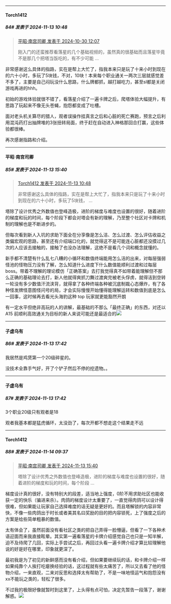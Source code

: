 ﻿
*****

####  Torch1412  
##### 84#       发表于 2024-11-13 10:48

<blockquote><a href="httphttps://bbs.saraba1st.com/2b/forum.php?mod=redirect&amp;goto=findpost&amp;pid=66576249&amp;ptid=2205025" target="_blank">平昭·南宫司卿 发表于 2024-10-30 12:07</a>

刚入门的还蛮推荐看落星的几个基础视频的，虽然真的很基础而且落星毕竟不是那几个把塔当饭吃的，有不少可能 ...</blockquote>
非常感谢这么具体的指路，实在是帮上大忙了，指我本来只是玩了十来小时到现在的六十小时，多玩了5块钱，不对，10块！本来每个职业通关一两次三层就感觉差不多了，主要是自己闷玩没什么思路，什么牌都抓，越打越吃力，甚至sl都是关闭游戏再进的hhh。

初始的游戏体验就很不错了，看落星介绍了一遍卡牌之后，爬塔体验大幅提升，有思路了玩起来不像无头苍蝇，抱怨都变成了吐槽。

面对老头机关算尽的猎人，观者误操作挂真言之后和心脏的死亡赛跑，预言之后利用混沌药打出抽牌堆的3张扭转局面，终于赶在自动进入神格那回合打赢，这些体验都很棒。

再次感谢指路和介绍。


*****

####  平昭·南宫司卿  
##### 85#       发表于 2024-11-13 15:40

<blockquote><a href="httphttps://bbs.saraba1st.com/2b/forum.php?mod=redirect&amp;goto=findpost&amp;pid=66685786&amp;ptid=2205025" target="_blank">Torch1412 发表于 2024-11-13 10:48</a>

非常感谢这么具体的指路，实在是帮上大忙了，指我本来只是玩了十来小时到现在的六十小时，多玩了5块钱， ...</blockquote>
塔除了设计优秀之外数值也登峰造极，进阶的梯度与难度也设置的很好，随着进阶的梯度和玩的时间，每个阶段下都会对塔会有新的理解，乃至整个社区对卡牌和机制的理解也是不断进步的。

但每次看到新人入坑的求助下面全在分享像是怎么洁、怎么过渡、怎么评估收益之类偏宏观的思路，甚至还有介绍端口化的，就觉得这不是可能连心脏都还没摸过几次的人应该去接触的，接触了也没办法理解，这绝不是看几个词和概念就懂的。

新手都不清楚有什么乱七八糟的小循环和数值终端能用怎么洁的出来，对每层强弱怪池的怪物压力没有了解，怎么知道什么进度下什么数值能顺利过渡和过每层 boss。带着不理解的理论模仿「正确答案」去打我觉得真不如带着能理解但不那么正确的基础理论去打，新人他就得爽抓刀舞过渡爽完被老头俘虏，就得洁到空转一轮没有多少数值汗流浃背，就得拿了各种终端各种被沉底制裁心态爆炸，有了各种怪发牌怪意图怪问号的局，才会实际慢慢开始懂得能理解运转和数值到底是怎么一回事，这时候再去看光头海豹这种 top 玩家就更能豁然开朗

有一定水平但绝非高玩的人的讲解，最基础的不那么「最终正确」的东西，对还以 A15 前顺利高效通关为目标的新人来说可能还是最适合的<img src="https://static.saraba1st.com/image/smiley/face2017/068.png" referrerpolicy="no-referrer">


*****

####  子虚乌有  
##### 86#       发表于 2024-11-13 17:42

我居然是鸡煲第一个20级碎星的。

没技术全靠手气好，开了个铲子然后不停的挖遗物。。

*****

####  子虚乌有  
##### 87#       发表于 2024-11-13 17:42

3个职业20级只有观者是18

观者我基本都是猛虎循环，太没劲了，每次开都不想走这个结果走不远


*****

####  Torch1412  
##### 88#       发表于 2024-11-14 09:37

<blockquote><a href="httphttps://bbs.saraba1st.com/2b/forum.php?mod=redirect&amp;goto=findpost&amp;pid=66688106&amp;ptid=2205025" target="_blank">平昭·南宫司卿 发表于 2024-11-13 15:40</a>

塔除了设计优秀之外数值也登峰造极，进阶的梯度与难度也设置的很好，随着进阶的梯度和玩的时间，每个阶段 ...</blockquote>
梯度设计真的很好，没有特别大的段差，适当地上强度，0阶不用求助社区也能收获一定的快乐（骗进来杀）。肉鸽的梯度设计太重要了，一直觉得肉鸽可以设计得很难，但如果能让玩家自己选择难度的话无疑是更好的。而且塔解锁的内容非常快，不像一些肉鸽出于时长或者美其名曰奖励的目的把内容锁死，上了强度之后的方案是给些简单粗暴的数值。

太有体会了，虽然前面没有看社区之类的把自己弄得一脸懵逼，但看了一下各种术语迎面而来我直接眩晕。其实第一遍看落星的卡牌介绍感觉自己也只是一知半解，迫不及待爬了几回，实际上手尝试之后，再回过头看一遍卡牌介绍才算比较理解他说的好是好在哪里，印象就更深了。

最初我是为了初见的新鲜感而没有看介绍，但如果要继续玩的话，和卡牌介绍一样如果纯靠个人挨打吃瘪换经验的话，这过程就有些太痛苦了，所以又去看了他的怪物介绍，一来直观，二来对反思和选择太有帮助了，不是一味地怪运气和抱怨没有xx不能玩之类的，轻松了很多。

不过我的极限好像就暂时到这里了，上头得有点可怕，决定先暂告一段落了，谢谢解惑。<img src="https://static.saraba1st.com/image/smiley/carton2017/246.gif" referrerpolicy="no-referrer">


